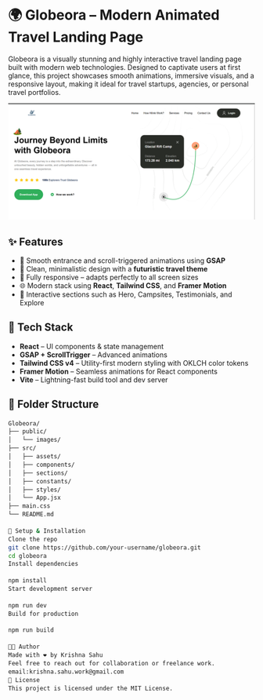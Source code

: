 # 🌍 Globeora – Modern Animated Travel Landing Page

Globeora is a visually stunning and highly interactive travel landing page built with modern web technologies. Designed to captivate users at first glance, this project showcases smooth animations, immersive visuals, and a responsive layout, making it ideal for travel startups, agencies, or personal travel portfolios.

![Globeora Preview](./public/images/travel-website.png) 

## ✨ Features

- 🎥 Smooth entrance and scroll-triggered animations using **GSAP**
- 🎨 Clean, minimalistic design with a **futuristic travel theme**
- 📱 Fully responsive – adapts perfectly to all screen sizes
- 🌐 Modern stack using **React**, **Tailwind CSS**, and **Framer Motion**
- 🧭 Interactive sections such as Hero, Campsites, Testimonials, and Explore

## 🚀 Tech Stack

- **React** – UI components & state management
- **GSAP + ScrollTrigger** – Advanced animations
- **Tailwind CSS v4** – Utility-first modern styling with OKLCH color tokens
- **Framer Motion** – Seamless animations for React components
- **Vite** – Lightning-fast build tool and dev server

## 📂 Folder Structure

```bash
Globeora/
├── public/
│   └── images/
├── src/
│   ├── assets/
│   ├── components/
│   ├── sections/
│   ├── constants/
│   ├── styles/
│   └── App.jsx
├── main.css
└── README.md

🧪 Setup & Installation
Clone the repo
git clone https://github.com/your-username/globeora.git
cd globeora
Install dependencies

npm install
Start development server

npm run dev
Build for production

npm run build

🧑‍💻 Author
Made with ❤️ by Krishna Sahu
Feel free to reach out for collaboration or freelance work.
email:krishna.sahu.work@gmail.com
📄 License
This project is licensed under the MIT License.